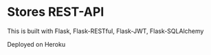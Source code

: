 # Stores REST-API

This is built with Flask, Flask-RESTful, Flask-JWT, Flask-SQLAlchemy

Deployed on Heroku